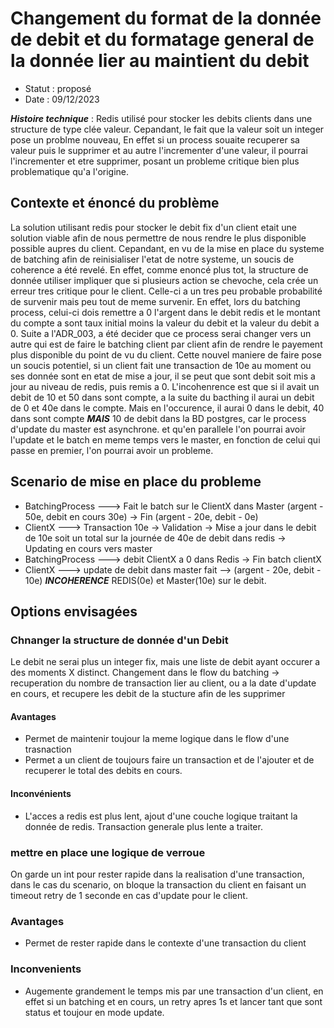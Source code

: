 # Changement du format de la donnée de debit et du formatage general de la donnée lier au maintient du debit

* Statut : proposé 
* Date : 09/12/2023

***Histoire technique*** : Redis utilisé pour stocker les debits clients dans une structure de type clée valeur. Cepandant, le fait que la valeur soit un integer pose un problme nouveau,
En effet si un process souaite recuperer sa valeur puis le supprimer et au autre l'incrementer d'une valeur, il pourrai l'incrementer et etre supprimer, posant un probleme critique bien plus
problematique qu'a l'origine.

## Contexte et énoncé du problème
La solution utilisant redis pour stocker le debit fix d'un client etait une solution viable afin de nous permettre de nous rendre le plus disponible possible
aupres du client. Cepandant, en vu de la mise en place du systeme de batching afin de reinisialiser l'etat de notre systeme, un soucis de coherence a été revelé. En effet, comme enoncé plus tot,
la structure de donnée utiliser impliquer que si plusieurs action se chevoche, cela crée un erreur tres critique pour le client. Celle-ci a un tres peu probable probabilité de survenir mais
peu tout de meme survenir. 
En effet, lors du batching process, celui-ci dois remettre a 0 l'argent dans le debit redis et le montant du compte a sont taux initial moins la valeur du debit et la valeur du debit a 0.
Suite a l'ADR_003, a été decider que ce process serai changer vers un autre qui est de faire le batching client par client afin de rendre le payement plus disponible du point de vu du client.
Cette nouvel maniere de faire pose un soucis potentiel, si un client fait une transaction de 10e au moment ou ses donnée sont en etat de mise a jour, il se peut que sont debit soit mis a jour au niveau
de redis, puis remis a 0. L'incohenrence est que si il avait un debit de 10 et 50 dans sont compte, a la suite du bacthing il aurai un debit de 0 et 40e dans le compte. Mais en l'occurence, il 
aurai 0 dans le debit, 40 dans sont compte ***MAIS*** 10 de debit dans la BD postgres, car le process d'update du master est asynchrone. et qu'en parallele l'on pourrai avoir l'update et le batch 
en meme temps vers le master, en fonction de celui qui passe en premier, l'on pourrai avoir un probleme.

## Scenario de mise en place du probleme
* BatchingProcess ---> Fait le batch sur le ClientX dans Master (argent - 50e, debit en cours 30e) -> Fin (argent - 20e, debit - 0e)
* ClientX ---> Transaction 10e -> Validation -> Mise a jour dans le debit de 10e soit un total sur la journée de 40e de debit dans redis -> Updating en cours vers master
* BatchingProcess ---> debit ClientX a 0 dans Redis -> Fin batch clientX
* ClientX ---> update de debit dans master fait --> (argent - 20e, debit - 10e)  ***INCOHERENCE***  REDIS(0e) et Master(10e) sur le debit.


## Options envisagées
### Chnanger la structure de donnée d'un Debit
Le debit ne serai plus un integer fix, mais une liste de debit ayant occurer a des moments X distinct.
Changement dans le flow du batching -> recuperation du nombre de transaction lier au client, ou a la date d'update en cours, et recupere les debit de la stucture afin de les supprimer
#### Avantages
* Permet de maintenir toujour la meme logique dans le flow d'une trasnaction
* Permet a un client de toujours faire un transaction et de l'ajouter et de recuperer le total des debits en cours.
#### Inconvénients
* L'acces a redis est plus lent, ajout d'une couche logique traitant la donnée de redis. Transaction generale plus lente a traiter.

### mettre en place une logique de verroue
On garde un int pour rester rapide dans la realisation d'une transaction, dans le cas du scenario, on bloque la transaction du client en faisant un timeout retry de 1 seconde en cas d'update 
pour le client.
### Avantages
* Permet de rester rapide dans le contexte d'une transaction du client
### Inconvenients
* Augemente grandement le temps mis par une transaction d'un client, en effet si un batching et en cours, un retry apres 1s et lancer tant que sont status et toujour en mode update.
